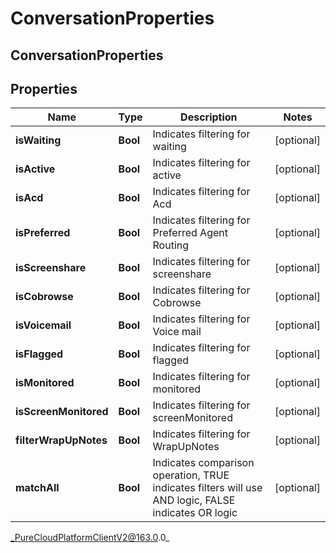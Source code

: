 # ConversationProperties

## ConversationProperties

## Properties

|Name | Type | Description | Notes|
|------------ | ------------- | ------------- | -------------|
| **isWaiting** | **Bool** | Indicates filtering for waiting | [optional] |
| **isActive** | **Bool** | Indicates filtering for active | [optional] |
| **isAcd** | **Bool** | Indicates filtering for Acd | [optional] |
| **isPreferred** | **Bool** | Indicates filtering for Preferred Agent Routing | [optional] |
| **isScreenshare** | **Bool** | Indicates filtering for screenshare | [optional] |
| **isCobrowse** | **Bool** | Indicates filtering for Cobrowse | [optional] |
| **isVoicemail** | **Bool** | Indicates filtering for Voice mail | [optional] |
| **isFlagged** | **Bool** | Indicates filtering for flagged | [optional] |
| **isMonitored** | **Bool** | Indicates filtering for monitored | [optional] |
| **isScreenMonitored** | **Bool** | Indicates filtering for screenMonitored | [optional] |
| **filterWrapUpNotes** | **Bool** | Indicates filtering for WrapUpNotes | [optional] |
| **matchAll** | **Bool** | Indicates comparison operation, TRUE indicates filters will use AND logic, FALSE indicates OR logic | [optional] |



_PureCloudPlatformClientV2@163.0.0_
